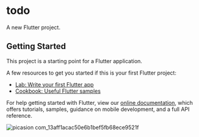 # todo

A new Flutter project.

## Getting Started

This project is a starting point for a Flutter application.

A few resources to get you started if this is your first Flutter project:

- [Lab: Write your first Flutter app](https://flutter.dev/docs/get-started/codelab)
- [Cookbook: Useful Flutter samples](https://flutter.dev/docs/cookbook)

For help getting started with Flutter, view our
[online documentation](https://flutter.dev/docs), which offers tutorials,
samples, guidance on mobile development, and a full API reference.

![picasion com_13aff1acac50e6b1bef5fb68ece9521f](https://user-images.githubusercontent.com/53823948/80312874-21461b00-87be-11ea-972f-1a25b0d45b4d.gif)
